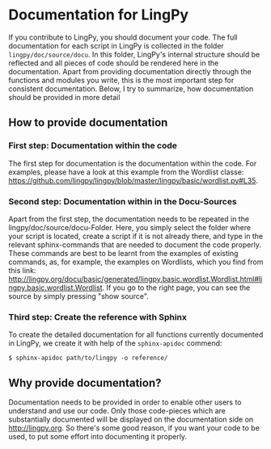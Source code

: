 Documentation for LingPy
========================

If you contribute to LingPy, you should document your code.
The full documentation for each script in LingPy is collected in the folder ```lingpy/doc/source/docu```. In this folder, LingPy's internal structure should be reflected and all pieces of code should be rendered here in the documentation. 
Apart from providing documentation directly through the functions and modules you write, this is the most important step for consistent documentation. Below, I try to summarize, how documentation should be provided in more detail

## How to provide documentation

### First step: Documentation within the code

The first step for documentation is the documentation within the code. For examples, please have a look at this example from the Wordlist classe: https://github.com/lingpy/lingpy/blob/master/lingpy/basic/wordlist.py#L35.

### Second step: Documentation within in the Docu-Sources

Apart from the first step, the documentation needs to be repeated in the lingpy/doc/source/docu-Folder. Here, you simply select the folder where your script is located, create a script if it is not already there, and type in the relevant sphinx-commands that are needed to document the code properly. These commands are best to be learnt from the examples of existing commands, as, for example, the examples on Wordlists, which you find from this link: http://lingpy.org/docu/basic/generated/lingpy.basic.wordlist.Wordlist.html#lingpy.basic.wordlist.Wordlist. If you go to the right page, you can see the source by simply pressing "show source".

### Third step: Create the reference with Sphinx

To create the detailed documentation for all functions currently documented in LingPy, we create it with help of the `sphinx-apidoc` commend:

```shell
$ sphinx-apidoc path/to/lingpy -o reference/
```

## Why provide documentation?

Documentation needs to be provided in order to enable other users to understand and use our code. Only those code-pieces which are substantially documented will be displayed on the documentation side on http://lingpy.org. So there's some good reason, if you want your code to be used, to put some effort into documenting it properly. 


